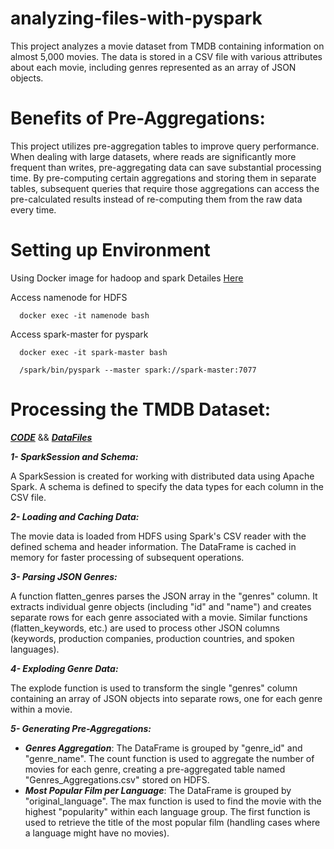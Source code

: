 # analyzing-files-with-pyspark
This project analyzes a movie dataset from TMDB containing information on almost 5,000 movies. The data is stored in a CSV file with various attributes about each movie, including genres represented as an array of JSON objects.

# Benefits of Pre-Aggregations:

This project utilizes pre-aggregation tables to improve query performance. When dealing with large datasets, where reads are significantly more frequent than writes, pre-aggregating data can save substantial processing time. By pre-computing certain aggregations and storing them in separate tables, subsequent queries that require those aggregations can access the pre-calculated results instead of re-computing them from the raw data every time.
# Setting up Environment 
Using Docker image for hadoop and spark Detailes [Here](https://github.com/neema233/docker-hadoop-spark)

Access namenode for HDFS
```
  docker exec -it namenode bash
```

Access spark-master for pyspark
```
  docker exec -it spark-master bash

  /spark/bin/pyspark --master spark://spark-master:7077
```
# Processing the TMDB Dataset:
[***CODE***](https://github.com/neema233/analyzing-files-with-pyspark/blob/main/hdfs%26pyspark.py) && [***DataFiles***](https://github.com/neema233/analyzing-files-with-pyspark/tree/main/Data)

***1- SparkSession and Schema:***

A SparkSession is created for working with distributed data using Apache Spark.
A schema is defined to specify the data types for each column in the CSV file.

***2- Loading and Caching Data:***

The movie data is loaded from HDFS using Spark's CSV reader with the defined schema and header information.
The DataFrame is cached in memory for faster processing of subsequent operations.

***3- Parsing JSON Genres:***

A function flatten_genres parses the JSON array in the "genres" column.
It extracts individual genre objects (including "id" and "name") and creates separate rows for each genre associated with a movie.
Similar functions (flatten_keywords, etc.) are used to process other JSON columns (keywords, production companies, production countries, and spoken languages).

***4- Exploding Genre Data:***

The explode function is used to transform the single "genres" column containing an array of JSON objects into separate rows, one for each genre within a movie.

***5- Generating Pre-Aggregations:***

 - ***Genres Aggregation***:
The DataFrame is grouped by "genre_id" and "genre_name".
The count function is used to aggregate the number of movies for each genre, creating a pre-aggregated table named "Genres_Aggregations.csv" stored on HDFS.
-  ***Most Popular Film per Language***:
The DataFrame is grouped by "original_language".
The max function is used to find the movie with the highest "popularity" within each language group.
The first function is used to retrieve the title of the most popular film (handling cases where a language might have no movies).


